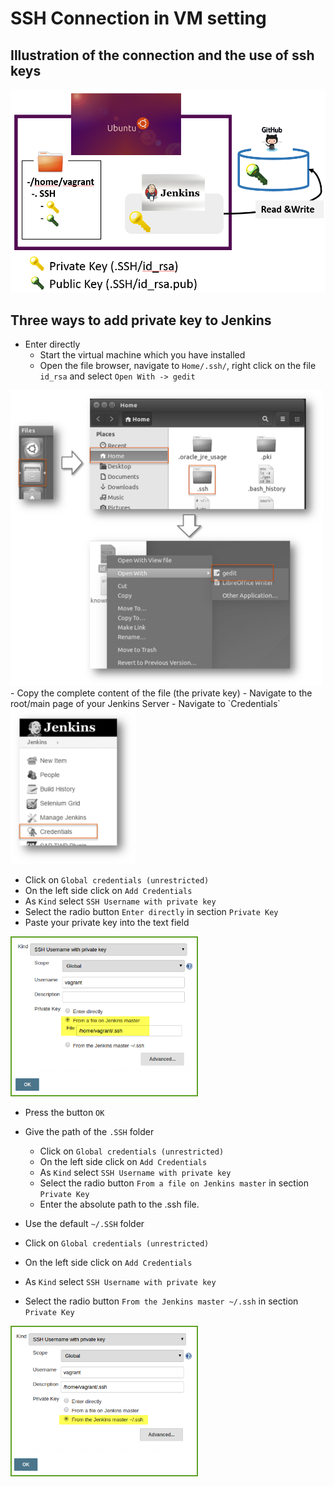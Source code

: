 # SSH Connection in VM setting

## Illustration of the connection and the use of ssh keys
![](images/SSH_Connection.png)

## Three ways to add private key to Jenkins
- Enter directly
  - Start the virtual machine which you have installed
  - Open the file browser, navigate to `Home/.ssh/`, right click on the file `id_rsa` and select `Open With -> gedit`
<img src="images/GetPrivateKey.png" width="500" />
  - Copy the complete content of the file (the private key)
  - Navigate to the root/main page of your Jenkins Server
  - Navigate to `Credentials`
 
  <img src="images/PathToCreateCredentials.png" width="200" />

  - Click on `Global credentials (unrestricted)`
  - On the left side click on `Add Credentials`
  - As `Kind` select `SSH Username with private key`
  - Select the radio button `Enter directly` in section `Private Key`
  - Paste your private key into the text field

<img src="images/SSH_path.png" width="300" />

  - Press the button `OK`
- Give the path of the `.SSH` folder
  - Click on `Global credentials (unrestricted)`
  - On the left side click on `Add Credentials`
  - As `Kind` select `SSH Username with private key`
  - Select the radio button `From a file on Jenkins master` in section `Private Key`
  - Enter the absolute path to the .ssh file. 

- Use the default `~/.SSH` folder
 - Click on `Global credentials (unrestricted)`
  - On the left side click on `Add Credentials`
  - As `Kind` select `SSH Username with private key`
  - Select the radio button `From the Jenkins master ~/.ssh` in section `Private Key`

 <img src="images/SSH_path_master.png" width="300" />

